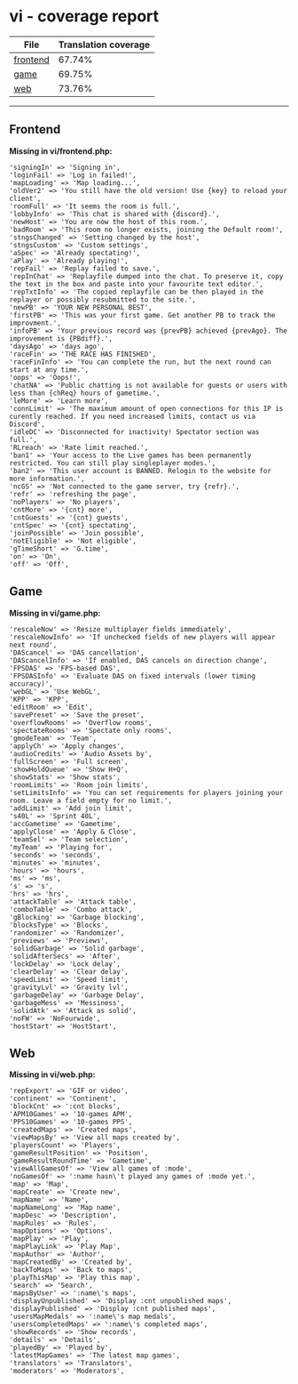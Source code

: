 <link rel="stylesheet" href="style.css">

# vi - coverage report

<table>
<thead>
    <tr>
        <th>File</th>
        <th colspan="2">Translation coverage</th>
    </tr>
</thead>
<tbody>
    <tr><td><a href="#">frontend</a></td><td>67.74%</td><td>
        <div class="pb">
            <span class="pb-fill" style="width: 67.74%;"></span>
        </div>
    </td></tr>
    <tr><td><a href="#">game</a></td><td>69.75%</td><td>
        <div class="pb">
            <span class="pb-fill" style="width: 69.75%;"></span>
        </div>
    </td></tr>
    <tr><td><a href="#">web</a></td><td>73.76%</td><td>
        <div class="pb">
            <span class="pb-fill" style="width: 73.76%;"></span>
        </div>
    </td></tr>
</tbody></table>

-----------------------

## Frontend

**Missing in vi/frontend.php:**

```
'signingIn' => 'Signing in',
'loginFail' => 'Log in failed!',
'mapLoading' => 'Map loading...',
'oldVer2' => 'You still have the old version! Use {key} to reload your client',
'roomFull' => 'It seems the room is full.',
'lobbyInfo' => 'This chat is shared with {discord}.',
'newHost' => 'You are now the host of this room.',
'badRoom' => 'This room no longer exists, joining the Default room!',
'stngsChanged' => 'Setting changed by the host',
'stngsCustom' => 'Custom settings',
'aSpec' => 'Already spectating!',
'aPlay' => 'Already playing!',
'repFail' => 'Replay failed to save.',
'repInChat' => 'Replayfile dumped into the chat. To preserve it, copy the text in the box and paste into your favourite text editor.',
'repTxtInfo' => 'The copied replayfile can be then played in the replayer or possibly resubmitted to the site.',
'newPB' => 'YOUR NEW PERSONAL BEST',
'firstPB' => 'This was your first game. Get another PB to track the improvment.',
'infoPB' => 'Your previous record was {prevPB} achieved {prevAgo}. The improvement is {PBdiff}.',
'daysAgo' => 'days ago',
'raceFin' => 'THE RACE HAS FINISHED',
'raceFinInfo' => 'You can complete the run, but the next round can start at any time.',
'oops' => 'Oops!',
'chatNA' => 'Public chatting is not available for guests or users with less than {chReq} hours of gametime.',
'leMore' => 'Learn more',
'connLimit' => 'The maximum amount of open connections for this IP is curently reached. If you need increased limits, contact us via Discord',
'idleDC' => 'Disconnected for inactivity! Spectator section was full.',
'RLreach' => 'Rate limit reached.',
'ban1' => 'Your access to the Live games has been permanently restricted. You can still play singleplayer modes.',
'ban2' => 'This user account is BANNED. Relogin to the website for more information.',
'ncGS' => 'Not connected to the game server, try {refr}.',
'refr' => 'refreshing the page',
'noPlayers' => 'No players',
'cntMore' => '{cnt} more',
'cntGuests' => '{cnt} guests',
'cntSpec' => '{cnt} spectating',
'joinPossible' => 'Join possible',
'notEligible' => 'Not eligible',
'gTimeShort' => 'G.time',
'on' => 'On',
'off' => 'Off',
```

## Game

**Missing in vi/game.php:**

```
'rescaleNow' => 'Resize multiplayer fields immediately',
'rescaleNowInfo' => 'If unchecked fields of new players will appear next round',
'DAScancel' => 'DAS cancellation',
'DAScancelInfo' => 'If enabled, DAS cancels on direction change',
'FPSDAS' => 'FPS-based DAS',
'FPSDASInfo' => 'Evaluate DAS on fixed intervals (lower timing accuracy)',
'webGL' => 'Use WebGL',
'KPP' => 'KPP',
'editRoom' => 'Edit',
'savePreset' => 'Save the preset',
'overflowRooms' => 'Overflow rooms',
'spectateRooms' => 'Spectate only rooms',
'gmodeTeam' => 'Team',
'applyCh' => 'Apply changes',
'audioCredits' => 'Audio Assets by',
'fullScreen' => 'Full screen',
'showHoldQueue' => 'Show H+Q',
'showStats' => 'Show stats',
'roomLimits' => 'Room join limits',
'setLimitsInfo' => 'You can set requirements for players joining your room. Leave a field empty for no limit.',
'addLimit' => 'Add join limit',
's40L' => 'Sprint 40L',
'accGametime' => 'Gametime',
'applyClose' => 'Apply & Close',
'teamSel' => 'Team selection',
'myTeam' => 'Playing for',
'seconds' => 'seconds',
'minutes' => 'minutes',
'hours' => 'hours',
'ms' => 'ms',
's' => 's',
'hrs' => 'hrs',
'attackTable' => 'Attack table',
'comboTable' => 'Combo attack',
'gBlocking' => 'Garbage blocking',
'blocksType' => 'Blocks',
'randomizer' => 'Randomizer',
'previews' => 'Previews',
'solidGarbage' => 'Solid garbage',
'solidAfterSecs' => 'After',
'lockDelay' => 'Lock delay',
'clearDelay' => 'Clear delay',
'speedLimit' => 'Speed limit',
'gravityLvl' => 'Gravity lvl',
'garbageDelay' => 'Garbage Delay',
'garbageMess' => 'Messiness',
'solidAtk' => 'Attack as solid',
'noFW' => 'NoFourwide',
'hostStart' => 'HostStart',
```

## Web

**Missing in vi/web.php:**

```
'repExport' => 'GIF or video',
'continent' => 'Continent',
'blockCnt' => ':cnt blocks',
'APM10Games' => '10-games APM',
'PPS10Games' => '10-games PPS',
'createdMaps' => 'Created maps',
'viewMapsBy' => 'View all maps created by',
'playersCount' => 'Players',
'gameResultPosition' => 'Position',
'gameResultRoundTime' => 'Gametime',
'viewAllGamesOf' => 'View all games of :mode',
'noGamesOf' => ':name hasn\'t played any games of :mode yet.',
'map' => 'Map',
'mapCreate' => 'Create new',
'mapName' => 'Name',
'mapNameLong' => 'Map name',
'mapDesc' => 'Description',
'mapRules' => 'Rules',
'mapOptions' => 'Options',
'mapPlay' => 'Play',
'mapPlayLink' => 'Play Map',
'mapAuthor' => 'Author',
'mapCreatedBy' => 'Created by',
'backToMaps' => 'Back to maps',
'playThisMap' => 'Play this map',
'search' => 'Search',
'mapsByUser' => ':name\'s maps',
'displayUnpublished' => 'Display :cnt unpublished maps',
'displayPublished' => 'Display :cnt published maps',
'usersMapMedals' => ':name\'s map medals',
'usersCompletedMaps' => ':name\'s completed maps',
'showRecords' => 'Show records',
'details' => 'Details',
'playedBy' => 'Played by',
'latestMapGames' => 'The latest map games',
'translators' => 'Translators',
'moderators' => 'Moderators',
```

